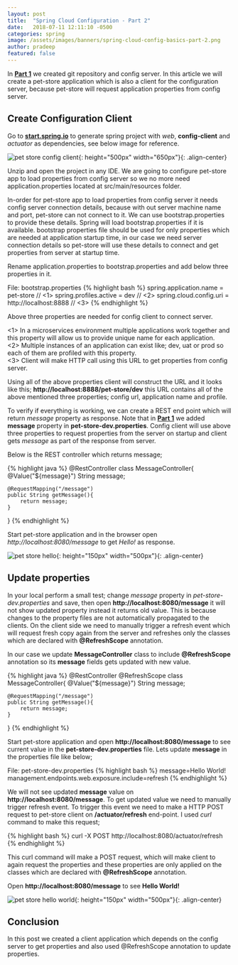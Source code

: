 ```yaml
---
layout: post
title:  "Spring Cloud Configuration - Part 2"
date:   2018-07-11 12:11:10 -0500
categories: spring
image: /assets/images/banners/spring-cloud-config-basics-part-2.png
author: pradeep
featured: false
---
```


In **[Part 1]({{site.baseurl}}/spring-cloud-config-basics-part-1/)** we created git repository and config server. In this article we will create a pet-store application which is also a client for the configuration server, because pet-store will request application properties from config server.

## Create Configuration Client

Go to **[start.spring.io](https://start.spring.io/)** to generate spring project with *web*, **config-client** and *actuator* as dependencies, see below image for reference.

![pet store config client]({{site.baseurl}}/assets/images/posts/2018/07/pet-store-config-client.png){: height="500px" width="650px"}{: .align-center}

Unzip and open the project in any IDE. We are going to configure pet-store app to load properties from config server so we no more need application.properties located at src/main/resources folder. 

In-order for pet-store app to load properties from config server it needs config server connection details, because with out server machine name and port, pet-store can not connect to it. We can use bootstrap.properties to provide these details. Spring will load bootstrap.properties if it is available. bootstrap properties file should be used for only properties which are needed at application startup time, in our case we need server connection details so pet-store will use these details to connect and get properties from server at startup time.

Rename application.properties to bootstrap.properties and add below three properties in it.

File: bootstrap.properties
{% highlight bash %}
spring.application.name = pet-store // <1>
spring.profiles.active = dev // <2>
spring.cloud.config.uri = http://localhost:8888 // <3>
{% endhighlight %}

Above three properties are needed for config client to connect server. 

<1> In a microservices environment multiple applications work together and this property will allow us to provide unique name for each application.  
<2> Multiple instances of an application can exist like; dev, uat or prod so each of them are profiled with this property.  
<3> Client will make HTTP call using this URL to get properties from config server.

Using all of the above properties client will construct the URL and it looks like this; **http://localhost:8888/pet-store/dev** this URL contains all of the above mentioned three properties; config url, application name and profile.

To verify if everything is working, we can create a REST end point which will return *message* property as response. Note that in **[Part 1]({{site.baseurl}}/spring-cloud-config-basics-part-1/)** we added **message** property in **pet-store-dev.properties**. Config client will use above three properties to request properties from the server on startup and client gets *message* as part of the response from server.

Below is the REST controller which returns message;

{% highlight java %}
@RestController
class MessageController{
	@Value("${message}")
	String message;

	@RequestMapping("/message")
	public String getMessage(){
		return message;
	}
}
{% endhighlight %}

Start pet-store application and in the browser open *http://localhost:8080/message* to get *Hello!* as response.

![pet store hello]({{site.baseurl}}/assets/images/posts/2018/07/pet-store-hello.png){: height="150px" width="500px"}{: .align-center}

## Update properties

In your local perform a small test; change *message* property in *pet-store-dev.properties* and save, then open **http://localhost:8080/message** it will not show updated property instead it returns old value. This is because changes to the property files are not automatically propagated to the clients. On the client side we need to manually trigger a refresh event which will request fresh copy again from the server and refreshes only the classes which are declared with **@RefreshScope** annotation.

In our case we update **MessageController** class to include **@RefreshScope** annotation so its **message** fields gets updated with new value.

{% highlight java %}
@RestController
@RefreshScope
class MessageController{
	@Value("${message}")
	String message;

	@RequestMapping("/message")
	public String getMessage(){
		return message;
	}
}
{% endhighlight %}

Start pet-store application and open **http://localhost:8080/message** to see current value in the **pet-store-dev.properties** file. Lets update **message** in the properties file like below;

File: pet-store-dev.properties
{% highlight bash %}
message=Hello World!
management.endpoints.web.exposure.include=refresh
{% endhighlight %}

We will not see updated **message** value on **http://localhost:8080/message**. To get updated value we need to manually trigger refresh event. To trigger this event we need to make a HTTP POST request to pet-store client on **/actuator/refresh** end-point. I used *curl* command to make this request;

{% highlight bash %}
curl -X POST http://localhost:8080/actuator/refresh
{% endhighlight %}

This curl command will make a POST request, which will make client to again request the properties and these properties are only applied on the classes which are declared with **@RefreshScope** annotation. 

Open **http://localhost:8080/message** to see **Hello World!**

![pet store hello world]({{site.baseurl}}/assets/images/posts/2018/07/pet-store-hello-world.png){: height="150px" width="500px"}{: .align-center}

## Conclusion
In this post we created a client application which depends on the config server to get properties and also used @RefreshScope annotation to update properties.
